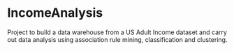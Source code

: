 # IncomeAnalysis
Project to build a data warehouse from a US Adult Income dataset and carry out data analysis using association rule mining, classification and clustering.
